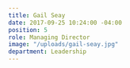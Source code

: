 ```yaml
---
title: Gail Seay
date: 2017-09-25 10:24:00 -04:00
position: 5
role: Managing Director
image: "/uploads/gail-seay.jpg"
department: Leadership
---
```


